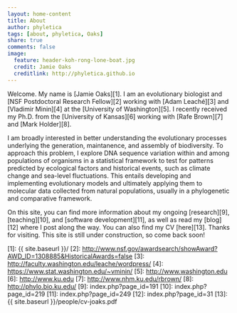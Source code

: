 ```yaml
---
layout: home-content
title: About
author: phyletica 
tags: [about, phyletica, Oaks]
share: true
comments: false
image:
  feature: header-koh-rong-lone-boat.jpg
  credit: Jamie Oaks
  creditlink: http://phyletica.github.io
---
```


Welcome. My name is [Jamie Oaks][1]. I am an evolutionary biologist and [NSF
Postdoctoral Research Fellow][2] working with [Adam Leaché][3] and [Vladimir
Minin][4] at the [University of Washington][5]. I recently received my Ph.D.
from the [University of Kansas][6] working with [Rafe Brown][7] and [Mark
Holder][8].

I am broadly interested in better understanding the evolutionary processes
underlying the generation, maintanence, and assembly of biodiversity. To
approach this problem, I explore DNA sequence variation within and among
populations of organisms in a statistical framework to test for patterns
predicted by ecological factors and historical events, such as climate change
and sea-level fluctuations. This entails developing and implementing
evolutionary models and ultimately applying them to molecular data collected
from natural populations, usually in a phylogenetic and comparative framework.

On this site, you can find more information about my ongoing [research][9],
[teaching][10], and [software development][11], as well as read my [blog][12]
where I post along the way. You can also find my CV [here][13]. Thanks for
visiting. This site is still under construction, so come back soon!

 [1]: {{ site.baseurl }}/
 [2]: http://www.nsf.gov/awardsearch/showAward?AWD_ID=1308885&HistoricalAwards=false
 [3]: http://faculty.washington.edu/leache/wordpress/
 [4]: https://www.stat.washington.edu/~vminin/
 [5]: http://www.washington.edu
 [6]: http://www.ku.edu
 [7]: http://www.nhm.ku.edu/rbrown/
 [8]: http://phylo.bio.ku.edu/
 [9]: index.php?page_id=191
 [10]: index.php?page_id=219
 [11]: index.php?page_id=249
 [12]: index.php?page_id=31
 [13]: {{ site.baseurl }}/people/cv-joaks.pdf

